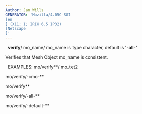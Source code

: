 ```yaml
---
Author: Jan Wills
GENERATOR: 'Mozilla/4.05C-SGI 
[en
] (X11; I; IRIX 6.5 IP32) 
[Netscape
]'
---
```


 
**verify**/ mo\_name/
mo\_name is type character, default is **'-all-'**

Verifies that Mesh Object mo\_name is consistent.

 
EXAMPLES:
mo/verify**/ mo\_tet2

mo/verify/-cmo-**

mo/verify**

mo/verify/-all-**

mo/verify/-default-**
